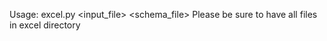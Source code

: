 Usage:
excel.py <input_file> <schema_file> <export file>
Please be sure to have all files in excel directory